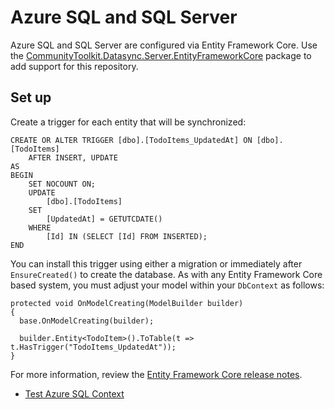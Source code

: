 # Azure SQL and SQL Server

Azure SQL and SQL Server are configured via Entity Framework Core.  Use the [CommunityToolkit.Datasync.Server.EntityFrameworkCore](https://www.nuget.org/packages/CommunityToolkit.Datasync.Server.EntityFrameworkCore) package to add support for this repository.

## Set up

Create a trigger for each entity that will be synchronized:

    CREATE OR ALTER TRIGGER [dbo].[TodoItems_UpdatedAt] ON [dbo].[TodoItems]
        AFTER INSERT, UPDATE
    AS
    BEGIN
        SET NOCOUNT ON;
        UPDATE 
            [dbo].[TodoItems] 
        SET 
            [UpdatedAt] = GETUTCDATE() 
        WHERE 
            [Id] IN (SELECT [Id] FROM INSERTED);
    END

You can install this trigger using either a migration or immediately after `EnsureCreated()` to create the database.  As with any Entity Framework Core based system, you must adjust your model within your `DbContext` as follows:

    protected void OnModelCreating(ModelBuilder builder)
    {
      base.OnModelCreating(builder);

      builder.Entity<TodoItem>().ToTable(t => t.HasTrigger("TodoItems_UpdatedAt"));
    }

For more information, review the [Entity Framework Core release notes](https://learn.microsoft.com/ef/core/what-is-new/ef-core-7.0/breaking-changes?tabs=v7#sqlserver-tables-with-triggers).

* [Test Azure SQL Context](https://github.com/CommunityToolkit/Datasync/blob/main/tests/CommunityToolkit.Datasync.TestCommon/Databases/AzureSql/AzureSqlDbContext.cs)